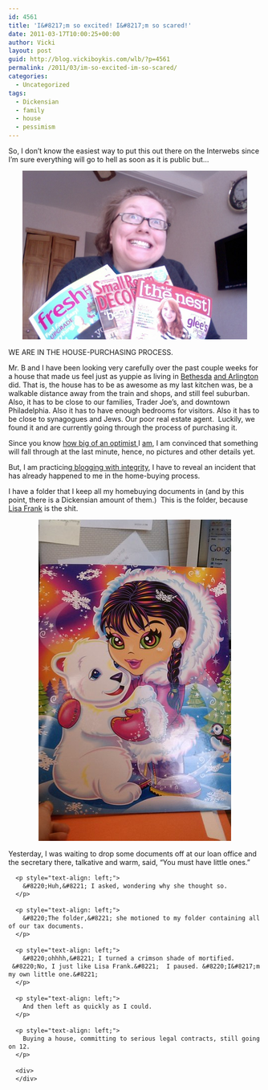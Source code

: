 ```yaml
---
id: 4561
title: 'I&#8217;m so excited! I&#8217;m so scared!'
date: 2011-03-17T10:00:25+00:00
author: Vicki
layout: post
guid: http://blog.vickiboykis.com/wlb/?p=4561
permalink: /2011/03/im-so-excited-im-so-scared/
categories:
  - Uncategorized
tags:
  - Dickensian
  - family
  - house
  - pessimism
---
```

[](https://raw.githubusercontent.com/veekaybee/wlb/gh-pages/assets/images/2011/03/lisafrank.jpg)So, I don&#8217;t know the easiest way to put this out there on the Interwebs since I&#8217;m sure everything will go to hell as soon as it is public but&#8230;

<p style="text-align: center;">
  <a href="https://raw.githubusercontent.com/veekaybee/wlb/gh-pages/assets/images/2011/03/househousehouse.jpg"><img class="aligncenter size-full wp-image-4564" title="househousehouse" src="https://raw.githubusercontent.com/veekaybee/wlb/gh-pages/assets/images/2011/03/househousehouse.jpg" alt="" width="448" height="336" /></a>
</p>

<p style="text-align: left;">
  WE ARE IN THE HOUSE-PURCHASING PROCESS.
</p>

<p style="text-align: left;">
  Mr. B and I have been looking very carefully over the past couple weeks for a house that made us feel just as yuppie as living in <a href="http://blog.vickiboykis.com/wlb/2010/02/04/the-snowpocalypse-rains-down-calamity-and-soviet-russia-on-dc/">Bethesda</a> <a href="http://blog.vickiboykis.com/wlb/2010/04/15/mr-bs-minimalism/">and </a><a href="http://blog.vickiboykis.com/wlb/2010/07/26/what-were-you-doing-instead-of-getting-heat-stroke/">Arlington</a> did. That is, the house has to be as awesome as my last kitchen was, be a walkable distance away from the train and shops, and still feel suburban. Also, it has to be close to our families, Trader Joe&#8217;s, and downtown Philadelphia. Also it has to have enough bedrooms for visitors. Also it has to be close to synagogues and Jews. Our poor real estate agent.  Luckily, we found it and are currently going through the process of purchasing it.
</p>

<p style="text-align: left;">
  Since you know <a href="http://blog.vickiboykis.com/wlb/2010/10/13/this-is-a-promise-coming-from-a-pessimist/">how big of an optimist </a>I <a href="http://blog.vickiboykis.com/wlb/?s=death">am</a>, I am convinced that something will fall through at the last minute, hence, no pictures and other details yet.
</p>

<p style="text-align: left;">
  But, I am practicing<a href="http://blog.vickiboykis.com/wlb/2010/09/13/blogging-with-integrity-i-hate-small-talk/"> blogging with integrity</a>, I have to reveal an incident that has already happened to me in the home-buying process.
</p>

<p style="text-align: left;">
  I have a folder that I keep all my homebuying documents in (and by this point, there is a Dickensian amount of them.)  This is the folder, because <a href="http://en.wikipedia.org/wiki/Lisa_Frank">Lisa Frank</a> is the shit.
</p>

<p style="text-align: center;">
  <a href="https://raw.githubusercontent.com/veekaybee/wlb/gh-pages/assets/images/2011/03/lisafrank.jpg"><img class="aligncenter" title="lisafrank" src="https://raw.githubusercontent.com/veekaybee/wlb/gh-pages/assets/images/2011/03/lisafrank.jpg" alt="" width="384" height="640" /></a>
</p>

<p style="text-align: left;">
  <p style="text-align: left;">
    <p style="text-align: left;">
      <p style="text-align: left;">
        Yesterday, I was waiting to drop some documents off at our loan office and the secretary there, talkative and warm, said, &#8220;You must have little ones.&#8221;
      </p>
      
      <p style="text-align: left;">
        &#8220;Huh,&#8221; I asked, wondering why she thought so.
      </p>
      
      <p style="text-align: left;">
        &#8220;The folder,&#8221; she motioned to my folder containing all of our tax documents.
      </p>
      
      <p style="text-align: left;">
        &#8220;ohhhh,&#8221; I turned a crimson shade of mortified.  &#8220;No, I just like Lisa Frank.&#8221;  I paused. &#8220;I&#8217;m my own little one.&#8221;
      </p>
      
      <p style="text-align: left;">
        And then left as quickly as I could.
      </p>
      
      <p style="text-align: left;">
        Buying a house, committing to serious legal contracts, still going on 12.
      </p>
      
      <div>
      </div>